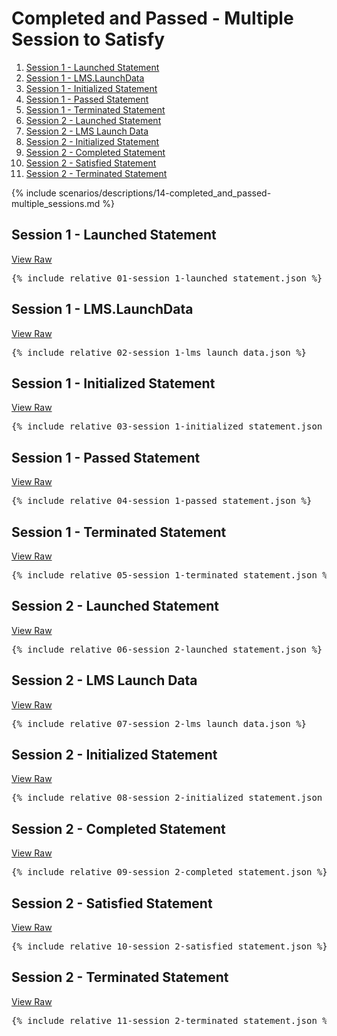 ---
---

# Completed and Passed - Multiple Session to Satisfy

1. [Session 1 - Launched Statement](#session-1---launched-statement)
1. [Session 1 - LMS.LaunchData](#session-1---lmslaunchdata)
1. [Session 1 - Initialized Statement](#session-1---initialized-statement)
1. [Session 1 - Passed Statement](#session-1---passed-statement)
1. [Session 1 - Terminated Statement](#session-1---terminated-statement)
1. [Session 2 - Launched Statement](#session-2---launched-statement)
1. [Session 2 - LMS Launch Data](#session-2---lms-launch-data)
1. [Session 2 - Initialized Statement](#session-2---initialized-statement)
1. [Session 2 - Completed Statement](#session-2---completed-statement)
1. [Session 2 - Satisfied Statement](#session-2---satisfied-statement)
1. [Session 2 - Terminated Statement](#session-2---terminated-statement)

{% include scenarios/descriptions/14-completed_and_passed-multiple_sessions.md %}

## Session 1 - Launched Statement

[View Raw](01-session_1-launched_statement.json)

<pre>
{% include_relative 01-session_1-launched_statement.json %}
</pre>

## Session 1 - LMS.LaunchData

[View Raw](02-session_1-lms_launch_data.json)

<pre>
{% include_relative 02-session_1-lms_launch_data.json %}
</pre>

## Session 1 - Initialized Statement

[View Raw](03-session_1-initialized_statement.json)

<pre>
{% include_relative 03-session_1-initialized_statement.json %}
</pre>

## Session 1 - Passed Statement

[View Raw](04-session_1-passed_statement.json)

<pre>
{% include_relative 04-session_1-passed_statement.json %}
</pre>

## Session 1 - Terminated Statement

[View Raw](05-session_1-terminated_statement.json)

<pre>
{% include_relative 05-session_1-terminated_statement.json %}
</pre>

## Session 2 - Launched Statement

[View Raw](06-session_2-launched_statement.json)

<pre>
{% include_relative 06-session_2-launched_statement.json %}
</pre>

## Session 2 - LMS Launch Data

[View Raw](07-session_1-lms_launch_data.json)

<pre>
{% include_relative 07-session_2-lms_launch_data.json %}
</pre>

## Session 2 - Initialized Statement

[View Raw](08-session_2-initialized_statement.json)

<pre>
{% include_relative 08-session_2-initialized_statement.json %}
</pre>

## Session 2 - Completed Statement

[View Raw](09-session_2-completed_statement.json)

<pre>
{% include_relative 09-session_2-completed_statement.json %}
</pre>

## Session 2 - Satisfied Statement

[View Raw](10-session_2-satisfied_statement.json)

<pre>
{% include_relative 10-session_2-satisfied_statement.json %}
</pre>

## Session 2 - Terminated Statement

[View Raw](11-session_2-terminated_statement.json)

<pre>
{% include_relative 11-session_2-terminated_statement.json %}
</pre>

